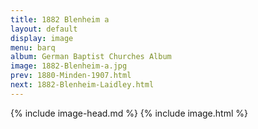 ```yaml
---
title: 1882 Blenheim a
layout: default
display: image
menu: barq
album: German Baptist Churches Album
image: 1882-Blenheim-a.jpg
prev: 1880-Minden-1907.html
next: 1882-Blenheim-Laidley.html
---
```

{% include image-head.md %}
{% include image.html %}